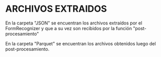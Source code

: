 # ARCHIVOS EXTRAIDOS

En la carpeta "JSON" se encuentran los archivos extraídos por el FormRecognizer y que a su vez son recibidos por la función "post-procesamiento"

En la carpeta "Parquet" se encuentran los archivos obtenidos luego del post-procesamiento.
